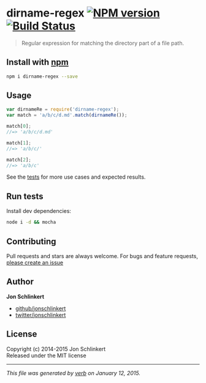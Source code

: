 # dirname-regex [![NPM version](https://badge.fury.io/js/dirname-regex.svg)](http://badge.fury.io/js/dirname-regex) [![Build Status](https://travis-ci.org/regexps/dirname-regex.svg)](https://travis-ci.org/regexps/dirname-regex)

> Regular expression for matching the directory part of a file path.

## Install with [npm](npmjs.org)

```bash
npm i dirname-regex --save
```

## Usage

```js
var dirnameRe = require('dirname-regex');
var match = 'a/b/c/d.md'.match(dirnameRe());

match[0];
//=> 'a/b/c/d.md'

match[1];
//=> 'a/b/c/'

match[2];
//=> 'a/b/c'
```

See the [tests](./test.js) for more use cases and expected results.

## Run tests

Install dev dependencies:

```bash
node i -d && mocha
```

## Contributing
Pull requests and stars are always welcome. For bugs and feature requests, [please create an issue](https://github.com/regexps/dirname-regex/issues)

## Author

**Jon Schlinkert**
 
+ [github/jonschlinkert](https://github.com/jonschlinkert)
+ [twitter/jonschlinkert](http://twitter.com/jonschlinkert) 


## License
Copyright (c) 2014-2015 Jon Schlinkert  
Released under the MIT license

***

_This file was generated by [verb](https://github.com/assemble/verb) on January 12, 2015._
